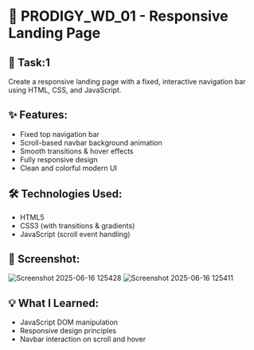 # 🌈 PRODIGY_WD_01 - Responsive Landing Page

## 📌 Task:1
Create a responsive landing page with a fixed, interactive navigation bar using HTML, CSS, and JavaScript.

## ✨ Features:
- Fixed top navigation bar
- Scroll-based navbar background animation
- Smooth transitions & hover effects
- Fully responsive design
- Clean and colorful modern UI

## 🛠️ Technologies Used:
- HTML5
- CSS3 (with transitions & gradients)
- JavaScript (scroll event handling)


## 📸 Screenshot:
![Screenshot 2025-06-16 125428](https://github.com/user-attachments/assets/bb41b8d1-4da8-447e-86c8-a8bde5e937d7)
![Screenshot 2025-06-16 125411](https://github.com/user-attachments/assets/200bdf30-8c57-4a5b-a3aa-6d79c4c94180)


## 💡 What I Learned:
- JavaScript DOM manipulation
- Responsive design principles
- Navbar interaction on scroll and hover

